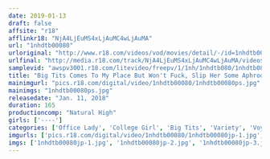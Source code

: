 ```yaml
---
date: 2019-01-13
draft: false
affsite: "r18"
afflinkr18: "NjA4LjEuMS4xLjAuMC4wLjAuMA"
url: "1nhdtb00080"
urloriginal: "http://www.r18.com/videos/vod/movies/detail/-/id=1nhdtb00080"
urlfinal: "http://media.r18.com/track/NjA4LjEuMS4xLjAuMC4wLjAuMA/videos/vod/movies/detail/-/id=1nhdtb00080"
samplevid: "awspv3001.r18.com/litevideo/freepv/1/1nh/1nhdtb080/1nhdtb080_dmb_w.mp4"
title: "Big Tits Comes To My Place But Won't Fuck, Slip Her Some Aphrodisiac And She Becomes A Cowgirl Slut! *Secret Camera"
mainimgurl: "pics.r18.com/digital/video/1nhdtb00080/1nhdtb00080ps.jpg"
mainimgs: "1nhdtb00080ps.jpg"
releasedate: "Jan. 11, 2018"
duration: 165
productioncomp: "Natural High"
girls: ['----']
categories: ['Office Lady', 'College Girl', 'Big Tits', 'Variety', 'Voyeur', 'Substance Use', 'Hi-Def']
imgurls: ['pics.r18.com/digital/video/1nhdtb00080/1nhdtb00080jp-1.jpg', 'pics.r18.com/digital/video/1nhdtb00080/1nhdtb00080jp-2.jpg', 'pics.r18.com/digital/video/1nhdtb00080/1nhdtb00080jp-3.jpg', 'pics.r18.com/digital/video/1nhdtb00080/1nhdtb00080jp-4.jpg', 'pics.r18.com/digital/video/1nhdtb00080/1nhdtb00080jp-5.jpg', 'pics.r18.com/digital/video/1nhdtb00080/1nhdtb00080jp-6.jpg', 'pics.r18.com/digital/video/1nhdtb00080/1nhdtb00080jp-7.jpg', 'pics.r18.com/digital/video/1nhdtb00080/1nhdtb00080jp-8.jpg', 'pics.r18.com/digital/video/1nhdtb00080/1nhdtb00080jp-9.jpg', 'pics.r18.com/digital/video/1nhdtb00080/1nhdtb00080jp-10.jpg', 'pics.r18.com/digital/video/1nhdtb00080/1nhdtb00080jp-11.jpg', 'pics.r18.com/digital/video/1nhdtb00080/1nhdtb00080jp-12.jpg', 'pics.r18.com/digital/video/1nhdtb00080/1nhdtb00080jp-13.jpg', 'pics.r18.com/digital/video/1nhdtb00080/1nhdtb00080jp-14.jpg', 'pics.r18.com/digital/video/1nhdtb00080/1nhdtb00080jp-15.jpg', 'pics.r18.com/digital/video/1nhdtb00080/1nhdtb00080jp-16.jpg', 'pics.r18.com/digital/video/1nhdtb00080/1nhdtb00080jp-17.jpg', 'pics.r18.com/digital/video/1nhdtb00080/1nhdtb00080jp-18.jpg', 'pics.r18.com/digital/video/1nhdtb00080/1nhdtb00080jp-19.jpg', 'pics.r18.com/digital/video/1nhdtb00080/1nhdtb00080jp-20.jpg']
imgs: ['1nhdtb00080jp-1.jpg', '1nhdtb00080jp-2.jpg', '1nhdtb00080jp-3.jpg', '1nhdtb00080jp-4.jpg', '1nhdtb00080jp-5.jpg', '1nhdtb00080jp-6.jpg', '1nhdtb00080jp-7.jpg', '1nhdtb00080jp-8.jpg', '1nhdtb00080jp-9.jpg', '1nhdtb00080jp-10.jpg', '1nhdtb00080jp-11.jpg', '1nhdtb00080jp-12.jpg', '1nhdtb00080jp-13.jpg', '1nhdtb00080jp-14.jpg', '1nhdtb00080jp-15.jpg', '1nhdtb00080jp-16.jpg', '1nhdtb00080jp-17.jpg', '1nhdtb00080jp-18.jpg', '1nhdtb00080jp-19.jpg', '1nhdtb00080jp-20.jpg']
---
```

